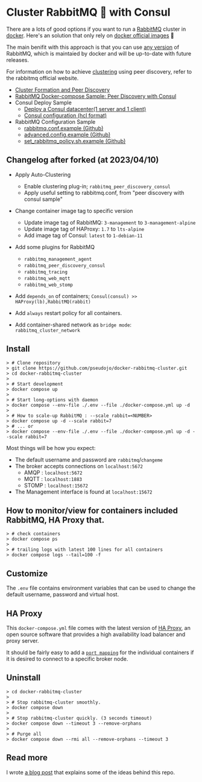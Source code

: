 # Cluster RabbitMQ :rabbit: with Consul

There are a lots of good options if you want to run a [RabbitMQ](https://hub.docker.com/_/rabbitmq/) cluster in [docker](http://docker.com/). Here's an solution that only rely on [docker official images](https://hub.docker.com/_/rabbitmq/) :tada:

The main benifit with this approach is that you can use [any version](https://hub.docker.com/r/library/rabbitmq/tags/) of RabbitMQ, which is maintaied by docker and will be up-to-date with future releases.

For information on how to achieve [clustering](https://www.rabbitmq.com/clustering.html) using peer discovery, refer to the rabbitmq official website.
  - [Cluster Formation and Peer Discovery](https://www.rabbitmq.com/cluster-formation.html)
  - [RabbitMQ Docker-compose Sample: Peer Discovery with Consul](https://github.com/rabbitmq/rabbitmq-server/tree/main/deps/rabbitmq_peer_discovery_consul/examples/compose_consul_haproxy)
  - Consul Deploy Sample
    - [Deploy a Consul datacenter(1 server and 1 client)](https://github.com/hashicorp/learn-consul-docker/tree/main/datacenter-deploy)
    - [Consul configuration (hcl format)](https://github.com/hashicorp/learn-consul-docker/blob/main/datacenter-deploy-observability/consul/config.hcl)
  - RabbitMQ Configuration Sample
    - [rabbitmq.conf.example (Github)](https://github.com/rabbitmq/rabbitmq-server/blob/main/deps/rabbit/docs/rabbitmq.conf.example)
    - [advanced.config.example (Github)](https://github.com/rabbitmq/rabbitmq-server/blob/main/deps/rabbit/docs/advanced.config.example)
    - [set_rabbitmq_policy.sh.example (Github)](https://github.com/rabbitmq/rabbitmq-server/blob/main/deps/rabbit/docs/set_rabbitmq_policy.sh.example)

## Changelog after forked (at 2023/04/10)

* Apply Auto-Clustering
  - Enable clustering plug-in; `rabbitmq_peer_discovery_consul`
  - Apply useful setting to rabbitmq.conf, from "peer discovery with consul sample"

* Change container image tag to specific version
  - Update image tag of RabbitMQ: `3-management` to `3-management-alpine`
  - Update image tag of HAProxy: `1.7` to `lts-alpine`
  - Add image tag of Consul: `latest` to `1-debian-11`

* Add some plugins for RabbitMQ
  - `rabbitmq_management_agent`
  - `rabbitmq_peer_discovery_consul`
  - `rabbitmq_tracing`
  - `rabbitmq_web_mqtt`
  - `rabbitmq_web_stomp`

* Add `depends_on` of containers; `Consul(consul) >> HAProxy(lb),RabbitMQ(rabbit)`

* Add `always` restart policy for all containers.

* Add container-shared network as `bridge mode`: `rabbitmq_cluster_network`

## Install

```
> # Clone repository
> git clone https://github.com/pseudojo/docker-rabbitmq-cluster.git
> cd docker-rabbitmq-cluster
>
> # Start development
> docker compose up
> 
> # Start long-options with daemon
> docker compose --env-file ./.env --file ./docker-compose.yml up -d
>
> # How to scale-up RabbitMQ : --scale rabbit=<NUMBER>
> docker compose up -d --scale rabbit=7
> # ... or 
> docker compose --env-file ./.env --file ./docker-compose.yml up -d --scale rabbit=7
```

Most things will be how you expect:

* The default username and password are `rabbitmq`/`changeme`
* The broker accepts connections on `localhost:5672`
  - AMQP : `localhost:5672`
  - MQTT : `localhost:1883`
  - STOMP : `localhost:15672`
* The Management interface is found at `localhost:15672`

## How to monitor/view for containers included RabbitMQ, HA Proxy that.
```
> # check containers
> docker compose ps
>
> # trailing logs with latest 100 lines for all containers
> docker compose logs --tail=100 -f
```

## Customize

The `.env` file contains environment variables that can be used to change the default username, password and virtual host.

## HA Proxy

This `docker-compose.yml` file comes with the latest version of [HA Proxy](http://www.haproxy.org/), an open source software that provides a high availability load balancer and proxy server.

It should be fairly easy to add a [`port mapping`](https://docs.docker.com/compose/compose-file/#ports) for the individual containers if it is desired to connect to a specific broker node.

## Uninstall

```
> cd docker-rabbitmq-cluster
>
> # Stop rabbitmq-cluster smoothly.
> docker compose down
>
> # Stop rabbitmq-cluster quickly. (3 seconds timeout)
> docker compose down --timeout 3 --remove-orphans
>
> # Purge all
> docker compose down --rmi all --remove-orphans --timeout 3
```

## Read more

I wrote [a blog post](http://fellowdeveloper.se/2017/05/24/cluster-rabbitmq-in-docker/) that explains some of the ideas behind this repo.


